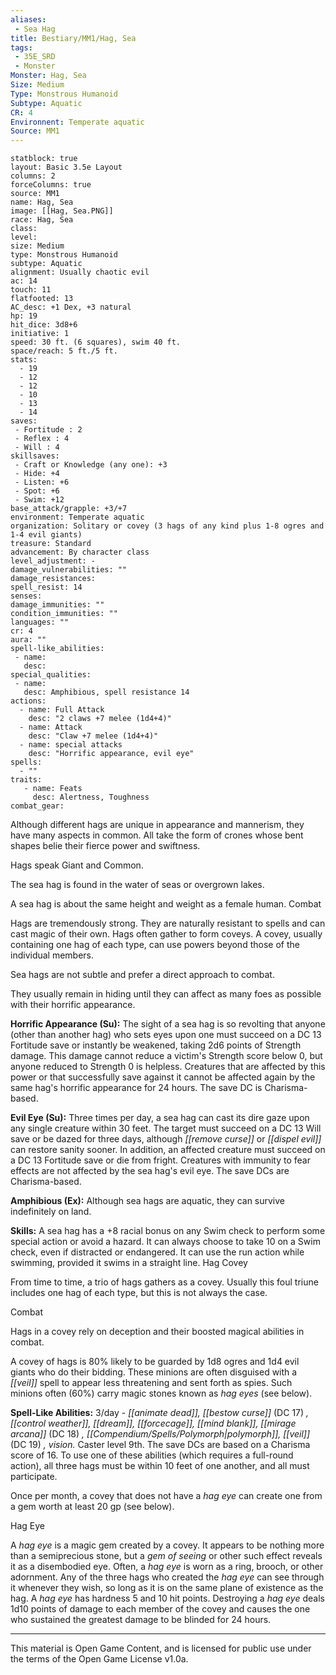 ```yaml
---
aliases:
 - Sea Hag
title: Bestiary/MM1/Hag, Sea
tags: 
 - 35E_SRD
 - Monster
Monster: Hag, Sea
Size: Medium
Type: Monstrous Humanoid
Subtype: Aquatic
CR: 4
Environnent: Temperate aquatic
Source: MM1
---
```


```statblock
statblock: true
layout: Basic 3.5e Layout
columns: 2
forceColumns: true
source: MM1 
name: Hag, Sea
image: [[Hag, Sea.PNG]]
race: Hag, Sea
class: 
level: 
size: Medium
type: Monstrous Humanoid
subtype: Aquatic
alignment: Usually chaotic evil
ac: 14
touch: 11
flatfooted: 13
AC_desc: +1 Dex, +3 natural
hp: 19
hit_dice: 3d8+6
initiative: 1
speed: 30 ft. (6 squares), swim 40 ft.
space/reach: 5 ft./5 ft.
stats:
  - 19
  - 12
  - 12
  - 10
  - 13
  - 14
saves:
 - Fortitude : 2
 - Reflex : 4
 - Will : 4
skillsaves:
 - Craft or Knowledge (any one): +3
 - Hide: +4
 - Listen: +6
 - Spot: +6
 - Swim: +12
base_attack/grapple: +3/+7
environment: Temperate aquatic
organization: Solitary or covey (3 hags of any kind plus 1-8 ogres and 1-4 evil giants)
treasure: Standard
advancement: By character class
level_adjustment: -
damage_vulnerabilities: ""
damage_resistances: 
spell_resist: 14
senses: 
damage_immunities: ""
condition_immunities: ""
languages: ""
cr: 4
aura: ""
spell-like_abilities:
 - name: 
   desc: 
special_qualities:
 - name:
   desc: Amphibious, spell resistance 14
actions:
  - name: Full Attack
    desc: "2 claws +7 melee (1d4+4)"
  - name: Attack
    desc: "Claw +7 melee (1d4+4)"
  - name: special attacks
    desc: "Horrific appearance, evil eye"
spells:
  - ""
traits:
   - name: Feats
     desc: Alertness, Toughness
combat_gear:  
```


Although different hags are unique in appearance and mannerism, they have many aspects in common. All take the form of crones whose bent shapes belie their fierce power and swiftness.

Hags speak Giant and Common.

The sea hag is found in the water of seas or overgrown lakes.

A sea hag is about the same height and weight as a female human. Combat

Hags are tremendously strong. They are naturally resistant to spells and can cast magic of their own. Hags often gather to form coveys. A covey, usually containing one hag of each type, can use powers beyond those of the individual members.

Sea hags are not subtle and prefer a direct approach to combat.

They usually remain in hiding until they can affect as many foes as possible with their horrific appearance.


**Horrific Appearance (Su):** The sight of a sea hag is so revolting that anyone (other than another hag) who sets eyes upon one must succeed on a DC 13 Fortitude save or instantly be weakened, taking 2d6 points of Strength damage. This damage cannot reduce a victim's Strength score below 0, but anyone reduced to Strength 0 is helpless. Creatures that are affected by this power or that successfully save against it cannot be affected again by the same hag's horrific appearance for 24 hours. The save DC is Charisma-based.


**Evil Eye (Su):** Three times per day, a sea hag can cast its dire gaze upon any single creature within 30 feet. The target must succeed on a DC 13 Will save or be dazed for three days, although *[[remove curse]]* or *[[dispel evil]]* can restore sanity sooner. In addition, an affected creature must succeed on a DC 13 Fortitude save or die from fright. Creatures with immunity to fear effects are not affected by the sea hag's evil eye. The save DCs are Charisma-based.


**Amphibious (Ex):** Although sea hags are aquatic, they can survive indefinitely on land.


**Skills:** A sea hag has a +8 racial bonus on any Swim check to perform some special action or avoid a hazard. It can always choose to take 10 on a Swim check, even if distracted or endangered. It can use the run action while swimming, provided it swims in a straight line. Hag Covey

From time to time, a trio of hags gathers as a covey. Usually this foul triune includes one hag of each type, but this is not always the case.

Combat

Hags in a covey rely on deception and their boosted magical abilities in combat.

A covey of hags is 80% likely to be guarded by 1d8 ogres and 1d4 evil giants who do their bidding. These minions are often disguised with a *[[veil]]* spell to appear less threatening and sent forth as spies. Such minions often (60%) carry magic stones known as *hag eyes* (see below).


**Spell-Like Abilities:** 3/day - *[[animate dead]], [[bestow curse]]* (DC 17) *, [[control weather]], [[dream]], [[forcecage]], [[mind blank]], [[mirage arcana]]* (DC 18) *, [[Compendium/Spells/Polymorph|polymorph]], [[veil]]* (DC 19) *, vision.* Caster level 9th. The save DCs are based on a Charisma score of 16. To use one of these abilities (which requires a full-round action), all three hags must be within 10 feet of one another, and all must participate.

Once per month, a covey that does not have a *hag eye* can create one from a gem worth at least 20 gp (see below).

Hag Eye

A *hag eye* is a magic gem created by a covey. It appears to be nothing more than a semiprecious stone, but a *gem of seeing* or other such effect reveals it as a disembodied eye. Often, a *hag eye* is worn as a ring, brooch, or other adornment. Any of the three hags who created the *hag eye* can see through it whenever they wish, so long as it is on the same plane of existence as the hag. A *hag eye* has hardness 5 and 10 hit points. Destroying a *hag eye* deals 1d10 points of damage to each member of the covey and causes the one who sustained the greatest damage to be blinded for 24 hours.

---

This material is Open Game Content, and is licensed for public use under the terms of the Open Game License v1.0a.
